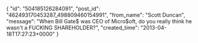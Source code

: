  {
   "id": "504185126284091",
   "post_id": "462493170453287_498809460154991",
   "from_name": "Scott Duncan",
   "message": "When Bill Gate$ was CEO of Micro$oft, do you really think he wasn't a FUCKING SHAREHOLDER?",
   "created_time": "2013-04-18T17:27:23+0000"
 }
